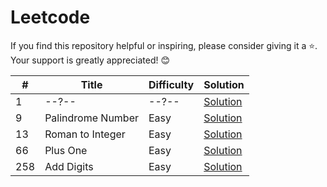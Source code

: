 # Leetcode
If you find this repository helpful or inspiring, please consider giving it a ⭐. Your support is greatly appreciated! 😊

\# | Title | Difficulty | Solution
---|---|---|---
1 | --?-- | --?-- | [Solution]()
9 | Palindrome Number | Easy | [Solution](https://github.com/vaibhav1281/Leetcode/blob/main/9.%20Palindrome%20Number%20(Easy)/README.md)
13 | Roman to Integer | Easy | [Solution](https://github.com/vaibhav1281/Leetcode/blob/main/13.%20Roman%20to%20Integer%20(Easy)/README.md)
66 | Plus One | Easy | [Solution](https://github.com/vaibhav1281/Leetcode/blob/main/66.%20Plus%20One%20(Easy)/README.md)
258 | Add Digits | Easy | [Solution](https://github.com/vaibhav1281/Leetcode/blob/main/258.%20Add%20Digits%20(Easy)/README.md)

